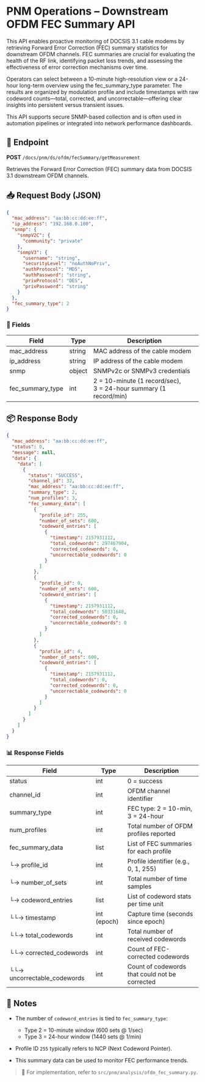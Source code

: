 # PNM Operations – Downstream OFDM FEC Summary API

This API enables proactive monitoring of DOCSIS 3.1 cable modems by retrieving Forward Error Correction (FEC) summary statistics for downstream OFDM channels. FEC summaries are crucial for evaluating the health of the RF link, identifying packet loss trends, and assessing the effectiveness of error correction mechanisms over time.

Operators can select between a 10-minute high-resolution view or a 24-hour long-term overview using the fec_summary_type parameter. The results are organized by modulation profile and include timestamps with raw codeword counts—total, corrected, and uncorrectable—offering clear insights into persistent versus transient issues.

This API supports secure SNMP-based collection and is often used in automation pipelines or integrated into network performance dashboards.

## 📰 Endpoint

**POST** `/docs/pnm/ds/ofdm/fecSummary/getMeasurement`

Retrieves the Forward Error Correction (FEC) summary data from DOCSIS 3.1 downstream OFDM channels.

## 📥 Request Body (JSON)

```json
{
  "mac_address": "aa:bb:cc:dd:ee:ff",
  "ip_address": "192.168.0.100",
  "snmp": {
    "snmpV2C": {
      "community": "private"
    },
    "snmpV3": {
      "username": "string",
      "securityLevel": "noAuthNoPriv",
      "authProtocol": "MD5",
      "authPassword": "string",
      "privProtocol": "DES",
      "privPassword": "string"
    }
  },
  "fec_summary_type": 2
}
```

### 🔑 Fields

| Field              | Type   | Description                                                      |
| ------------------ | ------ | ---------------------------------------------------------------- |
| mac\_address       | string | MAC address of the cable modem                                   |
| ip\_address        | string | IP address of the cable modem                                    |
| snmp               | object | SNMPv2c or SNMPv3 credentials                                    |
| fec\_summary\_type | int    | 2 = 10-minute (1 record/sec), <br> 3 = 24-hour summary (1 record/min) |

## 📦 Response Body

```json
{
  "mac_address": "aa:bb:cc:dd:ee:ff",
  "status": 0,
  "message": null,
  "data": {
    "data": [
      {
        "status": "SUCCESS",
        "channel_id": 32,
        "mac_address": "aa:bb:cc:dd:ee:ff",
        "summary_type": 2,
        "num_profiles": 3,
        "fec_summary_data": [
          {
            "profile_id": 255,
            "number_of_sets": 600,
            "codeword_entries": [
              {
                "timestamp": 2157931112,
                "total_codewords": 297467904,
                "corrected_codewords": 0,
                "uncorrectable_codewords": 0
              }
            ]
          },
          {
            "profile_id": 0,
            "number_of_sets": 600,
            "codeword_entries": [
              {
                "timestamp": 2157931112,
                "total_codewords": 50331648,
                "corrected_codewords": 0,
                "uncorrectable_codewords": 0
              }
            ]
          },
          {
            "profile_id": 4,
            "number_of_sets": 600,
            "codeword_entries": [
              {
                "timestamp": 2157931112,
                "total_codewords": 0,
                "corrected_codewords": 0,
                "uncorrectable_codewords": 0
              }
            ]
          }
        ]
      }
    ]
  }
}
```

### 📊 Response Fields

| Field                        | Type        | Description                                    |
| ---------------------------- | ----------- | ---------------------------------------------- |
| status                       | int         | 0 = success                                    |
| channel\_id                  | int         | OFDM channel identifier                        |
| summary\_type                | int         | FEC type: 2 = 10-min, 3 = 24-hour              |
| num\_profiles                | int         | Total number of OFDM profiles reported         |
| fec\_summary\_data           | list        | List of FEC summaries for each profile         |
| └→ profile\_id               | int         | Profile identifier (e.g., 0, 1, 255)           |
| └→ number\_of\_sets          | int         | Total number of time samples                   |
| └→ codeword\_entries         | list        | List of codeword stats per time unit           |
| └└→ timestamp                | int (epoch) | Capture time (seconds since epoch)             |
| └└→ total\_codewords         | int         | Total number of received codewords             |
| └└→ corrected\_codewords     | int         | Count of FEC-corrected codewords               |
| └└→ uncorrectable\_codewords | int         | Count of codewords that could not be corrected |

## 📑 Notes

* The number of `codeword_entries` is tied to `fec_summary_type`:

  * Type 2 = 10-minute window (600 sets @ 1/sec)
  * Type 3 = 24-hour window (1440 sets @ 1/min)
* Profile ID `255` typically refers to NCP (Next Codeword Pointer).
* This summary data can be used to monitor FEC performance trends.

> 📂 For implementation, refer to `src/pnm/analysis/ofdm_fec_summary.py`.
